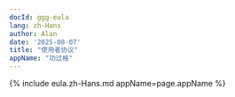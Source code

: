 ```yaml
---
docId: ggg-eula
lang: zh-Hans
author: Alan
date: '2025-08-07'
title: "使用者协议"
appName: "功过格"
---
```


{% include eula.zh-Hans.md appName=page.appName %}